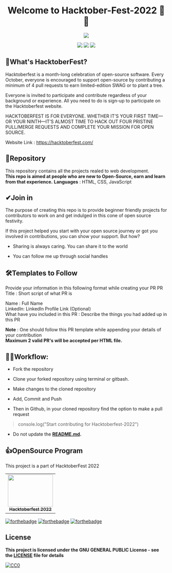 <div align="center">
  <h1>Welcome to Hacktober-Fest-2022 👋💪</h1>
</div>

<p align="center">
<img src="https://res.cloudinary.com/cartzet/image/upload/v1664942880/Hacktoberfest-2022_ieilip.png"></a>
</p>

<p align="center">
<a href="https://github.com/GDSC-CEC"><img src="https://img.shields.io/badge/PRs-welcome-brightgreen.svg?style=flat&logo=github"></a> 
<a href="https://github.com/GDSC-CEC"><img src="https://img.shields.io/badge/Open%20Source-%F0%9F%A4%8D-Green"></a> 
<a href="https://github.com/GDSC-CEC"><img src="https://img.shields.io/static/v1.svg?label=Contributions&message=Welcome&color=0059b3&style=flat-square"></a>
</p>


<h2>🤞What's HacktoberFest?</h2>

Hacktoberfest is a month-long celebration of open-source software. Every October, everyone is encouraged to support open-source by contributing a minimum of 4 pull requests to earn limited-edition SWAG or to plant a tree.

Everyone is invited to participate and contribute regardless of your background or experience. All you need to do is sign-up to participate on the Hacktoberfest website.

HACKTOBERFEST IS FOR EVERYONE. WHETHER IT’S YOUR FIRST TIME—OR YOUR NINTH—IT’S ALMOST TIME TO HACK OUT FOUR PRISTINE PULL/MERGE REQUESTS AND COMPLETE YOUR MISSION FOR OPEN SOURCE. 

Website Link : https://hacktoberfest.com/

<!-- 
[![@prathimakadari's Holopin board](https://holopin.io/api/user/board?user=prathimakadari)](https://holopin.io/@prathimakadari)
-->


<h2>📌Repository</h2>

This repository contains all the projects realed to web development. <br>
**This repo is aimed at people who are new to Open-Source, earn and learn from that experience.**
**Languages** : HTML, CSS, JavaScript

<h2>✔Join in</h2>

The purpose of creating this repo is to provide beginner friendly projects for contributors to work on and get indulged in this cone of open source festivity.

If this project helped you start with your open source journey or got you involved in contributions, you can show your support. But how?

- Sharing is always caring. You can share it to the world 

- You can follow me up through social handles


<h2>🛠Templates to Follow</h2>

Provide your information in this following format while creating your PR PR Title : Short script of what PR is

Name : Full Name <br>
LinkedIn: LinkedIn Profile Link (Optional) <br>
What have you included in this PR : Describe the things you had added up in this PR <br>

**Note** : One should follow this PR template while appending your details of your contribution <br>
**Maximum 2 valid PR's will be accepted per HTML file.**


<h2>👨‍💻Workflow:</h2>

- Fork the repository

- Clone your forked repository using terminal or gitbash.

- Make changes to the cloned repository

- Add, Commit and Push

- Then in Github, in your cloned repository find the option to make a pull request 

> console.log("Start contributing for Hacktoberfest-2022")
* Do not update the **[README.md](https://github.com/GDSC-CEC/HacktoberFest-2022-Web-Development/blob/master/README.md).**

<h2>👍OpenSource Program</h2>

This project is a part of HacktoberFest 2022

<table>
<tr>
 <td align="center">
<a href="https://hacktoberfest.com/"><img src="https://res.cloudinary.com/cartzet/image/upload/v1664943320/192144059-5cd0b329-f238-474b-b475-7385eaa35d05_dif9g2.png" width=140px height=100px /><br /><sub><b>Hacktoberfest 2022</b></sub></a>
 </td>
</tr>
</table>


[![forthebadge](https://forthebadge.com/images/badges/built-with-love.svg)](https://forthebadge.com) [![forthebadge](https://forthebadge.com/images/badges/built-by-developers.svg)](https://forthebadge.com) [![forthebadge](https://forthebadge.com/images/badges/built-with-swag.svg)](https://forthebadge.com)

## License

**This project is licensed under the GNU GENERAL PUBLIC License - see the [LICENSE](/LICENSE) file for details**

[![CC0](https://licensebuttons.net/p/zero/1.0/88x31.png)](https://creativecommons.org/publicdomain/zero/1.0)
